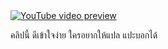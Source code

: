 <a href="https://www.youtube.com/watch?v=QdRP9pO89MY" target="_blank">
  <img src="https://img.youtube.com/vi/QdRP9pO89MY/hqdefault.jpg" alt="YouTube video preview">
</a>

คลิปนี้ ดีเข้าใจง่าย ใครอยากให้แปล แปะบอกได้
